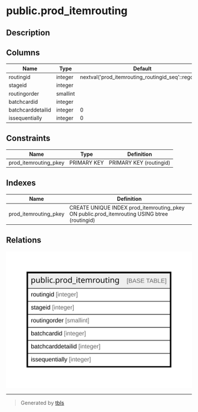 # public.prod_itemrouting

## Description

## Columns

| Name | Type | Default | Nullable | Children | Parents | Comment |
| ---- | ---- | ------- | -------- | -------- | ------- | ------- |
| routingid | integer | nextval('prod_itemrouting_routingid_seq'::regclass) | false |  |  |  |
| stageid | integer |  | true |  |  |  |
| routingorder | smallint |  | true |  |  |  |
| batchcardid | integer |  | true |  |  |  |
| batchcarddetailid | integer | 0 | true |  |  |  |
| issequentially | integer | 0 | true |  |  |  |

## Constraints

| Name | Type | Definition |
| ---- | ---- | ---------- |
| prod_itemrouting_pkey | PRIMARY KEY | PRIMARY KEY (routingid) |

## Indexes

| Name | Definition |
| ---- | ---------- |
| prod_itemrouting_pkey | CREATE UNIQUE INDEX prod_itemrouting_pkey ON public.prod_itemrouting USING btree (routingid) |

## Relations

![er](public.prod_itemrouting.svg)

---

> Generated by [tbls](https://github.com/k1LoW/tbls)
